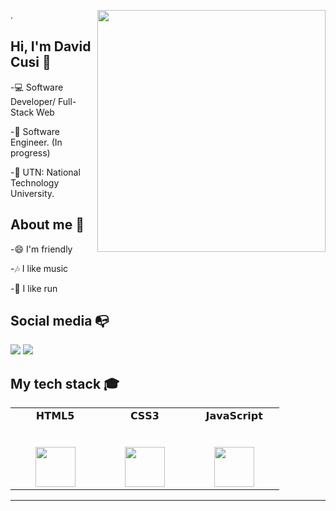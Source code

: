 .<img align="right" width="365" height="387" src="https://i.ibb.co/3z8nHJR/cat.jpg" />
## Hi, I'm David Cusi :wave:

-:computer: Software Developer/ Full-Stack Web

-:blue_book: Software Engineer. (In progress) 

-:school: UTN: National Technology University. 

## About me :man:

-:smile: I'm friendly

-:notes: I like music

-:runner: I like run

## Social media :mailbox_with_no_mail:
[![](https://img.shields.io/badge/LinkedIn-Cusii-blue)](https://www.linkedin.com/in/cusii/)
[![](https://img.shields.io/badge/Gmail-cusidavid01@gmail.com-red)](mailto:cusidavid01@gmail.com)

## My tech stack :mortar_board:
<table>
  <tbody>
    <tr valign="top">
      <td width="25%" align="center">
        <span>𝗛𝗧𝗠𝗟𝟱</span><br><br><br>
        <img height="64px" src="https://cdn.svgporn.com/logos/html-5.svg">
      </td>
      <td width="25%" align="center">
        <span>𝗖𝗦𝗦𝟯</span><br><br><br>
        <img height="64px" src="https://cdn.svgporn.com/logos/css-3.svg">
      </td>
      <td width="25%" align="center">
        <span>𝗝𝗮𝘃𝗮𝗦𝗰𝗿𝗶𝗽𝘁</span><br><br><br>
        <img height="64px" src="https://cdn.svgporn.com/logos/javascript.svg">
      </td>
  </tbody>
</table>

---

<!--
Link de comandos https://pandao.github.io/editor.md/en.html
Link de modelos https://github.com/kautukkundan/Awesome-Profile-README-templates
link de stats https://github.com/anuraghazra/github-readme-stats
link de youtube https://www.youtube.com/watch?v=PzSsk6Lb9A4
link de emoticones https://gist.github.com/rxaviers/7360908
-->
